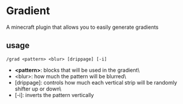 # Gradient

A minecraft plugin that allows you to easily generate gradients

## usage
```
/grad <pattern> <blur> [drippage] [-i]
```

- **\<pattern>**: blocks that will be used in the gradient\
- \<blur>: how much the pattern will be blurred\
- [drippage]: controls how much each vertical strip will be randomly shifter up or down\
- [-i]: inverts the pattern vertically
